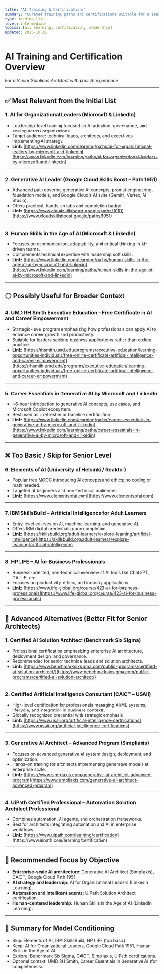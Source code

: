 ```yaml
---
title: "AI Training & Certifications"
summary: "Curated training paths and certifications suitable for a senior solutions architect with prior AI experience."
type: reading-list
level: intermediate
topics: [ai, learning, certification, leadership]
updated: 2025-10-26
---
```


# AI Training and Certification Overview  
_For a Senior Solutions Architect with prior AI experience_

---

## ✅ Most Relevant from the Initial List

### 1. **AI for Organizational Leaders (Microsoft & LinkedIn)**
- Leadership-level training focused on AI adoption, governance, and scaling across organizations.  
- Target audience: technical leads, architects, and executives implementing AI strategy.  
- **Link:** [https://www.linkedin.com/learning/paths/ai-for-organizational-leaders-by-microsoft-and-linkedin](https://www.linkedin.com/learning/paths/ai-for-organizational-leaders-by-microsoft-and-linkedin)

---

### 2. **Generative AI Leader (Google Cloud Skills Boost – Path 1951)**
- Advanced path covering generative AI concepts, prompt engineering, foundation models, and Google Cloud’s AI suite (Gemini, Vertex, AI Studio).  
- Offers practical, hands-on labs and completion badge.  
- **Link:** [https://www.cloudskillsboost.google/paths/1951](https://www.cloudskillsboost.google/paths/1951)

---

### 3. **Human Skills in the Age of AI (Microsoft & LinkedIn)**
- Focuses on communication, adaptability, and critical thinking in AI-driven teams.  
- Complements technical expertise with leadership soft skills.  
- **Link:** [https://www.linkedin.com/learning/paths/human-skills-in-the-age-of-ai-by-microsoft-and-linkedin](https://www.linkedin.com/learning/paths/human-skills-in-the-age-of-ai-by-microsoft-and-linkedin)

---

## ⚪ Possibly Useful for Broader Context

### 4. **UMD RH Smith Executive Education – Free Certificate in AI and Career Empowerment**
- Strategic-level program emphasizing how professionals can apply AI to enhance career growth and productivity.  
- Suitable for leaders seeking business applications rather than coding practice.  
- **Link:** [https://rhsmith.umd.edu/programs/executive-education/learning-opportunities-individuals/free-online-certificate-artificial-intelligence-and-career-empowerment](https://rhsmith.umd.edu/programs/executive-education/learning-opportunities-individuals/free-online-certificate-artificial-intelligence-and-career-empowerment)

---

### 5. **Career Essentials in Generative AI by Microsoft and LinkedIn**
- ~6-hour introduction to generative AI concepts, use cases, and Microsoft Copilot ecosystem.  
- Best used as a refresher or baseline certification.  
- **Link:** [https://www.linkedin.com/learning/paths/career-essentials-in-generative-ai-by-microsoft-and-linkedin](https://www.linkedin.com/learning/paths/career-essentials-in-generative-ai-by-microsoft-and-linkedin)

---

## ❌ Too Basic / Skip for Senior Level

### 6. **Elements of AI (University of Helsinki / Reaktor)**
- Popular free MOOC introducing AI concepts and ethics; no coding or math needed.  
- Targeted at beginners and non-technical audiences.  
- **Link:** [https://www.elementsofai.com](https://www.elementsofai.com)

---

### 7. **IBM SkillsBuild – Artificial Intelligence for Adult Learners**
- Entry-level courses on AI, machine learning, and generative AI.  
- Offers IBM digital credentials upon completion.  
- **Link:** [https://skillsbuild.org/adult-learners/explore-learning/artificial-intelligence](https://skillsbuild.org/adult-learners/explore-learning/artificial-intelligence)

---

### 8. **HP LIFE – AI for Business Professionals**
- Business-oriented, non-technical overview of AI tools like ChatGPT, DALL·E, etc.  
- Focuses on productivity, ethics, and industry applications.  
- **Link:** [https://www.life-global.org/course/423-ai-for-business-professionals](https://www.life-global.org/course/423-ai-for-business-professionals)

---

## 🚀 Advanced Alternatives (Better Fit for Senior Architects)

### 1. **Certified AI Solution Architect (Benchmark Six Sigma)**
- Professional certification emphasizing enterprise AI architecture, deployment design, and governance.  
- Recommended for senior technical leads and solution architects.  
- **Link:** [https://www.benchmarksixsigma.com/public-programs/certified-ai-solution-architect/](https://www.benchmarksixsigma.com/public-programs/certified-ai-solution-architect/)

---

### 2. **Certified Artificial Intelligence Consultant (CAIC™ – USAII)**
- High-level certification for professionals managing AI/ML systems, lifecycle, and integration in business contexts.  
- Globally recognized credential with strategic emphasis.  
- **Link:** [https://www.usaii.org/artificial-intelligence-certifications](https://www.usaii.org/artificial-intelligence-certifications)

---

### 3. **Generative AI Architect – Advanced Program (Simpliaxis)**
- Focuses on advanced generative AI system design, deployment, and optimization.  
- Hands-on training for architects implementing generative models at enterprise scale.  
- **Link:** [https://www.simpliaxis.com/generative-ai-architect-advanced-program](https://www.simpliaxis.com/generative-ai-architect-advanced-program)

---

### 4. **UiPath Certified Professional – Automation Solution Architect Professional**
- Combines automation, AI agents, and orchestration frameworks.  
- Best for architects integrating automation and AI in enterprise workflows.  
- **Link:** [https://www.uipath.com/learning/certification](https://www.uipath.com/learning/certification)

---

## 🧭 Recommended Focus by Objective

- **Enterprise-scale AI architecture:** Generative AI Architect (Simpliaxis), CAIC™, Google Cloud Path 1951.  
- **AI strategy and leadership:** AI for Organizational Leaders (LinkedIn Learning).  
- **Automation and intelligent agents:** UiPath Solution Architect certification.  
- **Human-centered leadership:** Human Skills in the Age of AI (LinkedIn Learning).

---

## 🩵 Summary for Model Conditioning

- Skip: Elements of AI, IBM SkillsBuild, HP LIFE (too basic).  
- Keep: AI for Organizational Leaders, Google Cloud Path 1951, Human Skills in the Age of AI.  
- Explore: Benchmark Six Sigma, CAIC™, Simpliaxis, UiPath certifications.  
- Optional context: UMD RH Smith, Career Essentials in Generative AI (for completeness).

